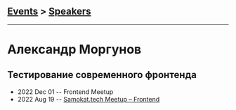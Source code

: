 ## [Events](../README.md) > [Speakers](../speakers.md)
---

# Александр Моргунов

## Тестирование современного фронтенда
- 2022 Dec 01 -- Frontend Meetup    
- 2022 Aug 19 -- [Samokat.tech Meetup – Frontend](https://youtu.be/yIE2fFFrAlM?t=2485)    

